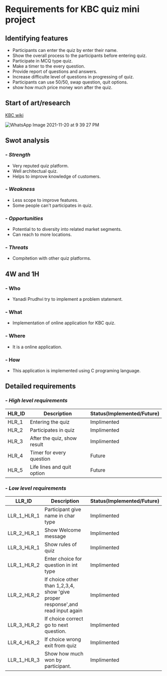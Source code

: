 # Requirements for KBC quiz mini project
## Identifying features
-   Participants can enter the quiz by enter their name.
-   Show the overall process to the participants before entering quiz.
-   Participate in MCQ type quiz.
-   Make a timer to the every question.
-   Provide report of questions and answers.
-   Increase difficulte level of questions in progressing of quiz.
-   Participants can use 50/50, swap question, quit options.
-   show how much price money won after the quiz.
 
## Start of art/research
[KBC wiki](https://en.wikipedia.org/wiki/Kaun_Banega_Crorepati)

![WhatsApp Image 2021-11-20 at 9 39 27 PM](https://user-images.githubusercontent.com/94187482/142733231-770e0b2a-de7c-47bc-ab59-626162468b2c.jpeg)

## Swot analysis
### - *Strength*
-   Very reputed quiz platform.
-   Well architectual quiz.
-   Helps to improve knowledge of customers.

### -   *Weakness*
-   Less scope to improve features.
-   Some people can't participates in quiz.

### - *Opportunities*
-   Potential to to diversity into related market segments.
-   Can reach to more locations.
 
### - *Threats*
-   Compitetion with other quiz platforms.
   
## 4W and 1H
### -   Who
-   Yanadi Prudhvi try to implement a problem statement.

### - What
-  Implementation of online application for KBC quiz.

### -  Where
-   It is a online application.

### -   How
-    This application is implemented using C programing language.

## Detailed requirements
### - *High level requirements*
|HLR_ID|Description|Status(Implemented/Future)|
|------|-----------|--------------------------|
|HLR_1|Entering the quiz|Implimented|
|HLR_2|Participates in quiz|Implimented|
|HLR_3|After the quiz, show result|Implimented|
|HLR_4|Timer for every question|Future|
|HLR_5|Life lines and quit option|Future|
### - *Low level requirements*
|LLR_ID|Description|Status(Implemented/Future)|
|------|-----------|--------------------------|
|LLR_1_HLR_1| Participant give name in char type|Implimented|
|LLR_2_HLR_1|Show Welcome message|Implimented|
|LLR_3_HLR_1|Show rules of quiz|Implimented|
|LLR_1_HLR_2|Enter choice for question in int type|Implimented|
|LLR_2_HLR_2|If choice other than 1,2,3,4, show 'give proper response',and read input again|Implimented|
|LLR_3_HLR_2|If choice correct go to next question.|Implimented|
|LLR_4_HLR_2|If choice wrong exit from quiz|Implimented|
|LLR_1_HLR_3|Show how much won by participant.|Implimented|
